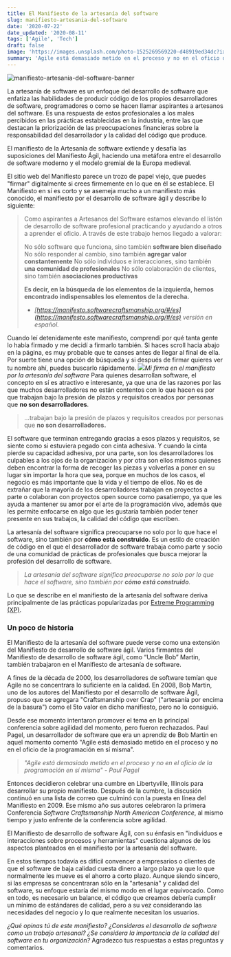 ```yaml
---
title: El Manifiesto de la artesanía del software
slug: manifiesto-artesania-del-software
date: '2020-07-22'
date_updated: '2020-08-11'
tags: ['Agile', 'Tech']
draft: false
image: 'https://images.unsplash.com/photo-1525269569220-d48919ed34dc?ixlib=rb-1.2.1&q=80&fm=jpg&crop=entropy&cs=tinysrgb&w=2000&fit=max&ixid=eyJhcHBfaWQiOjExNzczfQ'
summary: 'Agile está demasiado metido en el proceso y no en el oficio de la programación en sí misma - Paul Pagel'
---
```


![manifiesto-artesania-del-software-banner](https://images.unsplash.com/photo-1525269569220-d48919ed34dc?ixlib=rb-1.2.1&q=80&fm=jpg&crop=entropy&cs=tinysrgb&w=2000&fit=max&ixid=eyJhcHBfaWQiOjExNzczfQ)

La artesanía de software es un enfoque del desarrollo de software que enfatiza las habilidades de producir código de los propios desarrolladores de software, programadores o como se hacen llamar aspirantes a artesanos del software. Es una respuesta de estos profesionales a los males percibidos en las prácticas establecidas en la industria, entre las que destacan la priorización de las preocupaciones financieras sobre la responsabilidad del desarrollador y la calidad del código que produce.

El manifiesto de la Artesanía de software extiende y desafía las suposiciones del Manifiesto Ágil, haciendo una metáfora entre el desarrollo de software moderno y el modelo gremial de la Europa medieval.

El sitio web del Manifiesto parece un trozo de papel viejo, que puedes "firmar" digitalmente si crees firmemente en lo que en él se establece. El Manifiesto en sí es corto y se asemeja mucho a un manifiesto más conocido, el manifiesto por el desarrollo de software ágil y describe lo siguiente:

> Como aspirantes a Artesanos del Software estamos elevando el listón de desarrollo de software profesional practicando y ayudando a otros a aprender el oficio. A través de este trabajo hemos llegado a valorar:
>
> No sólo software que funciona, sino también **software bien diseñado**
> No sólo responder al cambio, sino también **agregar valor constantemente**
> No sólo individuos e interacciones, sino también **una comunidad de profesionales**
> No sólo colaboración de clientes, sino también **asociaciones productivas**
>
> **Es decir, en la búsqueda de los elementos de la izquierda, hemos encontrado indispensables los elementos de la derecha.**
>
> - _[https://manifesto.softwarecraftsmanship.org/#/es](https://manifesto.softwarecraftsmanship.org/#/es) versión en español._

Cuando leí detenidamente este manifiesto, comprendí por qué tanta gente lo había firmado y me decidí a firmarlo también. Si haces scroll hacia abajo en la página, es muy probable que te canses antes de llegar al final de ella. Por suerte tiene una opción de búsqueda y si después de firmar quieres ver tu nombre ahí, puedes buscarlo rápidamente.
![](https://digitalpress.fra1.cdn.digitaloceanspaces.com/cd0euxp/2020/07/image-1.png)_Mi firma en el manifiesto por la artesanía del software_
Para quienes desarrollan software, el concepto en sí es atractivo e interesante, ya que una de las razones por las que muchos desarrolladores no están contentos con lo que hacen es por que trabajan bajo la presión de plazos y requisitos creados por personas que **no son desarrolladores**.

> …trabajan bajo la presión de plazos y requisitos creados por personas que **no son desarrolladores.**

El software que terminan entregando gracias a esos plazos y requisitos, se siente como si estuviera pegado con cinta adhesiva. Y cuando la cinta pierde su capacidad adhesiva, por una parte, son los desarrolladores los culpables a los ojos de la organización y por otra son ellos mismos quienes deben encontrar la forma de recoger las piezas y volverlas a poner en su lugar sin importar la hora que sea, porque en muchos de los casos, el negocio es más importante que la vida y el tiempo de ellos. No es de extrañar que la mayoría de los desarrolladores trabajan en proyectos a parte o colaboran con proyectos open source como pasatiempo, ya que les ayuda a mantener su amor por el arte de la programación vivo, además que les permite enfocarse en algo que les gustaría también poder tener presente en sus trabajos, la calidad del código que escriben.

La artesanía del software significa preocuparse no solo por lo que hace el software, sino también por **cómo está construido**. Es un estilo de creación de código en el que el desarrollador de software trabaja como parte y socio de una comunidad de prácticas de profesionales que busca mejorar la profesión del desarrollo de software.

> _La artesanía del software significa preocuparse no solo por lo que hace el software, sino también por **cómo está construido**._

Lo que se describe en el manifiesto de la artesanía del software deriva principalmente de las prácticas popularizadas por [Extreme Programming (XP)](/extreme-people/).

### Un poco de historia

El Manifiesto de la artesanía del software puede verse como una extensión del Manifiesto de desarrollo de software ágil. Varios firmantes del Manifiesto de desarrollo de software ágil, como “Uncle Bob” Martin, también trabajaron en el Manifiesto de artesanía de software.

A fines de la década de 2000, los desarrolladores de software temían que Agile no se concentrara lo suficiente en la calidad. En 2008, Bob Martin, uno de los autores del Manifiesto por el desarrollo de software Ágil, propuso que se agregara "Craftsmanship over Crap" ("artesanía por encima de la basura") como el 5to valor en dicho manifiesto, pero no lo consiguió.

Desde ese momento intentaron promover el tema en la principal conferencia sobre agilidad del momento, pero fueron rechazados. Paul Pagel, un desarrollador de software que era un aprendiz de Bob Martin en aquel momento comentó "Agile está demasiado metido en el proceso y no en el oficio de la programación en sí misma".

> _"Agile está demasiado metido en el proceso y no en el oficio de la programación en sí misma" - Paul Pagel_

Entonces decidieron celebrar una cumbre en Libertyville, Illinois para desarrollar su propio manifiesto. Después de la cumbre, la discusión continuó en una lista de correo que culminó con la puesta en línea del Manifiesto en 2009. Ese mismo año sus autores celebraron la primera Conferencia _Software Craftsmanship North American Conference_, al mismo tiempo y justo enfrente de la conferencia sobre agilidad.

El Manifiesto de desarrollo de software Ágil, con su énfasis en "individuos e interacciones sobre procesos y herramientas" cuestiona algunos de los aspectos planteados en el manifiesto por la artesanía del software.

En estos tiempos todavía es difícil convencer a empresarios o clientes de que el software de baja calidad cuesta dinero a largo plazo ya que lo que normalmente les mueve es el ahorro a corto plazo. Aunque siendo sincero, si las empresas se concentraran sólo en la "artesanía" y calidad del software, su enfoque estaría del mismo modo en el lugar equivocado. Como en todo, es necesario un balance, el código que creamos debería cumplir un mínimo de estándares de calidad, pero a su vez considerando las necesidades del negocio y lo que realmente necesitan los usuarios.

_¿Qué opinas tú de este manifiesto? ¿Consideras el desarrollo de software como un trabajo artesanal? ¿Se considera la importancia de la calidad del software en tu organización?_ Agradezco tus respuestas a estas preguntas y comentarios.
